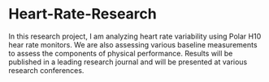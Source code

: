 # Heart-Rate-Research
In this research project, I am analyzing heart rate variability using Polar H10 hear rate monitors. We are also assessing various baseline measurements to assess the components of physical performance. Results will be published in a leading research journal and will be presented at various research conferences.
